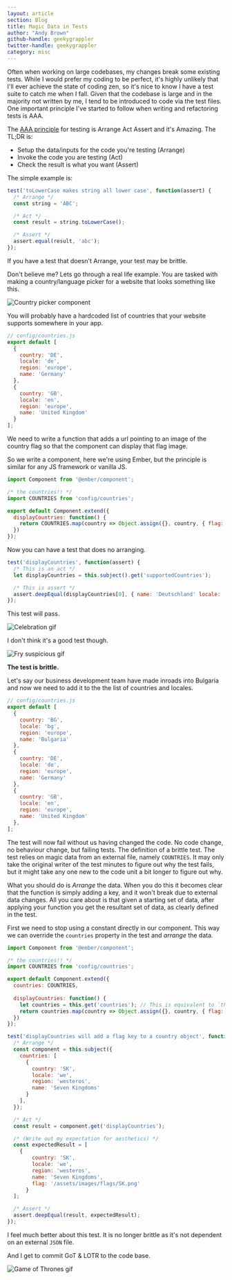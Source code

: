 ```yaml
---
layout: article
section: Blog
title: Magic Data in Tests
author: "Andy Brown"
github-handle: geekygrappler
twitter-handle: geekygrappler
category: misc
---
```


Often when working on large codebases, my changes break some existing tests. While I would prefer my coding to be perfect, it's highly unlikely that I'll ever achieve the state of coding zen, so it's nice to know I have a test suite to catch me when I fall. Given that the codebase is large and in the majority not written by me, I tend to be introduced to code via the test files. One important principle I've started to follow when writing and refactoring tests is AAA. 

<!--break-->

The [AAA principle](http://wiki.c2.com/?ArrangeActAssert) for testing is Arrange Act Assert and it's Amazing. The TL;DR is:

- Setup the data/inputs for the code you're testing (Arrange)
- Invoke the code you are testing (Act)
- Check the result is what you want (Assert)

The simple example is:

```js
test('toLowerCase makes string all lower case', function(assert) {
  /* Arrange */
  const string = 'ABC';

  /* Act */
  const result = string.toLowerCase();

  /* Assert */
  assert.equal(result, 'abc');
});
```

If you have a test that doesn't Arrange, your test may be brittle.

Don't believe me? Lets go through a real life example. You are tasked with making a country/language picker for a website that looks something like this.

![Country picker component](/images/posts/2017-09-25-magic-test-data/tl-country-picker.png)

You will probably have a hardcoded list of countries that your website supports somewhere in your app.

```js
// config/countries.js
export default [
  {
    country: 'DE',
    locale: 'de',
    region: 'europe',
    name: 'Germany'
  },
  {
    country: 'GB',
    locale: 'en',
    region: 'europe',
    name: 'United Kingdom'
  }
];
```
We need to write a function that adds a url pointing to an image of the country flag so that the component can display that flag image.

So we write a component, here we're using Ember, but the principle is similar for any JS framework or vanilla JS.

```js
import Component from '@ember/component';

/* the countries!! */
import COUNTRIES from 'config/countries';

export default Component.extend({ 
  displayCountries: function() {
    return COUNTRIES.map(country => Object.assign({}, country, { flag: `/assets/images/flags/${country.country}.png` }));
  })
});
```

Now you can have a test that does no arranging.

```js
test('displayCountries', function(assert) {
  /* This is an act */
  let displayCountries = this.subject().get('supportedCountries');

  /* This is assert */
  assert.deepEqual(displayCountries[0], { name: 'Deutschland' locale: 'de', country: 'DE', region: 'europe', flag: '/assets/images/flags/DE.png' });
});
```

This test will pass.

![Celebration gif](/images/posts/2017-09-25-magic-test-data/celebrate.gif)

I don't think it's a good test though.

![Fry suspicious gif](/images/posts/2017-09-25-magic-test-data/fry.gif)

<strong>The test is brittle.</strong>

Let's say our business development team have made inroads into Bulgaria and now we need to add it to the the list of countries and locales.

```js
// config/countries.js
export default [
  {
    country: 'BG',
    locale: 'bg',
    region: 'europe',
    name: 'Bulgaria'
  },
  {
    country: 'DE',
    locale: 'de',
    region: 'europe',
    name: 'Germany'
  },
  {
    country: 'GB',
    locale: 'en',
    region: 'europe',
    name: 'United Kingdom'
  },
];
```

The test will now fail without us having changed the code. No code change, no behaviour change, but failing tests. The definition of a brittle test. The test relies on magic data from an external file, namely `COUNTRIES`. It may only take the original writer of the test minutes to figure out why the test fails, but it might take any one new to the code unit a bit longer to figure out why.

What you should do is *Arrange* the data. When you do this it becomes clear that the function is simply adding a key, and it won't break due to external data changes. All you care about is that given a starting set of data, after applying your function you get the resultant set of data, as clearly defined in the test.

First we need to stop using a constant directly in our component. This way we can override the `countries` property in the test and *arrange* the data.

```js
import Component from '@ember/component';

/* the countries!! */
import COUNTRIES from 'config/countries';

export default Component.extend({
  countries: COUNTRIES,
  
  displayCountries: function() {
    let countries = this.get('countries'); // This is equivalent to `this.countries` but for Ember objects.
    return countries.map(country => Object.assign({}, country, { flag: `/assets/images/flags/${country.country}.png` }));
  })
});
```

```js
test('displayCountries will add a flag key to a country object', function(assert) {
  /* Arrange */
  const component = this.subject({
    countries: [
      {
        country: 'SK',
        locale: 'we',
        region: 'westeros',
        name: 'Seven Kingdoms'
      }
    ],
  });

  /* Act */
  const result = component.get('displayCountries');

  /* (Write out my expectation for aesthetics) */
  const expectedResult = [
    {
        country: 'SK',
        locale: 'we',
        region: 'westeros',
        name: 'Seven Kingdoms',
        flag: '/assets/images/flags/SK.png'
      }
  ];

  /* Assert */
  assert.deepEqual(result, expectedResult);
});
```

I feel much better about this test. It is no longer brittle as it's not dependent on an external `JSON` file.

And I get to commit GoT & LOTR to the code base.

![Game of Thrones gif](/images/posts/2017-09-25-magic-test-data/GoT.gif)
